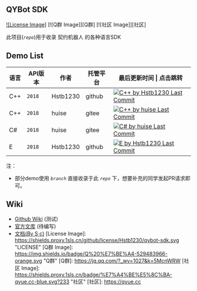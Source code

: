 QYBot SDK
---
[![License Image]](LICENSE)
[![Q群 Image]][Q群]
[![社区 Image]][社区]

此项目(_`repo`_)用于收录 契约机器人 的各种语言SDK

Demo List
---

| 语言 | API版本 | 作者 | 托管平台 | 最后更新时间 \| 点击跳转 |
| --- | --- | --- | --- | --- |
| C++ | `2018` | Hstb1230 | github | [![C++ by Hstb1230 Last Commit]][tree/cpp] |
| C++ | `2018` | huise | gitee | [![C++ by huise Last Commit]][shangg/QYSDK-VC] |
| C# | `2018` | huise | gitee | [![C# by huise Last Commit]][shangg/QYSDK-NET] |
| E | `2018` | Hstb1230 | github | [![E by Hstb1230 Last Commit]][tree/e] |

注：
* 部分demo使用 _`branch`_ 直接收录于此 _`repo`_ 下，想要补充的同学发起PR请求即可。

Wiki
---
* [Github Wiki] (测试)
* [官方文库] (待编写)
* [文档(By S·c)](doc.md)
[License Image]: https://shields.proxy.1sls.cn/github/license/Hstb1230/qybot-sdk.svg "LICENSE"
[Q群 Image]: https://img.shields.io/badge/Q%20%E7%BE%A4-529483966-orange.svg "Q群"
[Q群]: https://jq.qq.com/?_wv=1027&k=5McnWRW
[社区 Image]: https://shields.proxy.1sls.cn/badge/%E7%A4%BE%E5%8C%BA-qyue.cc-blue.svg?233 "社区"
[社区]: https://qyue.cc

[C++ by Hstb1230 Last Commit]: https://shields.proxy.1sls.cn/github/last-commit/Hstb1230/qybot-sdk/cpp "tree/cpp"
[E by Hstb1230 Last Commit]: https://shields.proxy.1sls.cn/github/last-commit/Hstb1230/qybot-sdk/e "tree/e"
[C++ by huise Last Commit]: https://shields.proxy.1sls.cn/badge/Last%20Commit-2019.02-blue "shangg/QYSDK-VC"
[C# by huise Last Commit]: https://shields.proxy.1sls.cn/badge/Last%20Commit-2019.02-blue "shangg/QYSDK-NET"

[tree/cpp]: https://github.com/Hstb1230/qybot-sdk/tree/cpp
[shangg/QYSDK-VC]: https://gitee.com/shangg/QYSDK-VC
[shangg/QYSDK-NET]: https://gitee.com/shangg/QYSDK-NET
[tree/e]: https://github.com/Hstb1230/qybot-sdk/tree/e

[Github Wiki]: https://github.com/Hstb1230/qybot-sdk/wiki/%E6%AC%A2%E8%BF%8E%E4%BD%BF%E7%94%A8QYbot
[官方文库]: https://doc.qybot.net/
